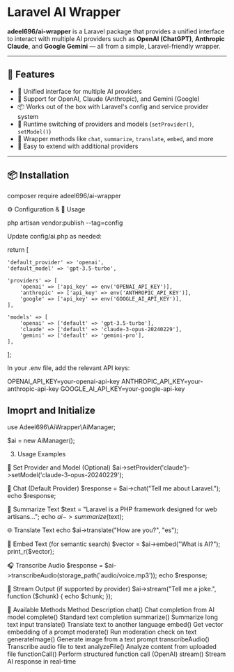 # Laravel AI Wrapper

**adeel696/ai-wrapper** is a Laravel package that provides a unified interface to interact with multiple AI providers such as **OpenAI (ChatGPT)**, **Anthropic Claude**, and **Google Gemini** — all from a simple, Laravel-friendly wrapper.

---

## 🚀 Features

- 🔌 Unified interface for multiple AI providers
- 🧠 Support for OpenAI, Claude (Anthropic), and Gemini (Google)
- 📦 Works out of the box with Laravel's config and service provider system
- 🔁 Runtime switching of providers and models (`setProvider()`, `setModel()`)
- 🧰 Wrapper methods like `chat`, `summarize`, `translate`, `embed`, and more
- 🧪 Easy to extend with additional providers

---

## 📦 Installation

composer require adeel696/ai-wrapper

⚙️ Configuration & 🧪 Usage

php artisan vendor:publish --tag=config

Update config/ai.php as needed:

return [

    'default_provider' => 'openai',
    'default_model' => 'gpt-3.5-turbo',

    'providers' => [
        'openai' => ['api_key' => env('OPENAI_API_KEY')],
        'anthropic' => ['api_key' => env('ANTHROPIC_API_KEY')],
        'google' => ['api_key' => env('GOOGLE_AI_API_KEY')],
    ],

    'models' => [
        'openai' => ['default' => 'gpt-3.5-turbo'],
        'claude' => ['default' => 'claude-3-opus-20240229'],
        'gemini' => ['default' => 'gemini-pro'],
    ],
];

In your .env file, add the relevant API keys:

OPENAI_API_KEY=your-openai-api-key
ANTHROPIC_API_KEY=your-anthropic-api-key
GOOGLE_AI_API_KEY=your-google-api-key


## Imoprt and Initialize

use Adeel696\AiWrapper\AiManager;

$ai = new AiManager();


3. Usage Examples

🔁 Set Provider and Model (Optional)
$ai->setProvider('claude')->setModel('claude-3-opus-20240229');

💬 Chat (Default Provider)
$response = $ai->chat("Tell me about Laravel.");
echo $response;

📄 Summarize Text
$text = "Laravel is a PHP framework designed for web artisans...";
echo $ai->summarize($text);

🌐 Translate Text
echo $ai->translate("How are you?", "es");

🧠 Embed Text (for semantic search)
$vector = $ai->embed("What is AI?");
print_r($vector);

🎧 Transcribe Audio
$response = $ai->transcribeAudio(storage_path('audio/voice.mp3'));
echo $response;

🧩 Stream Output (if supported by provider)
$ai->stream("Tell me a joke.", function ($chunk) {
    echo $chunk;
});

🧰 Available Methods
Method	Description
chat()	            Chat completion from AI model
complete()	        Standard text completion
summarize()	        Summarize long text input
translate()	        Translate text to another language
embed()	            Get vector embedding of a prompt
moderate()	        Run moderation check on text
generateImage()	    Generate image from a text prompt
transcribeAudio()	Transcribe audio file to text
analyzeFile()	    Analyze content from uploaded file
functionCall()	    Perform structured function call (OpenAI)
stream()	        Stream AI response in real-time